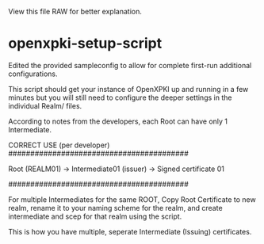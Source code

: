 View this file RAW for better explanation.

# openxpki-setup-script
Edited the provided sampleconfig to allow for complete first-run additional configurations.

This script should get your instance of OpenXPKI up and running in a few minutes but you will still need to configure the deeper settings in the individual
Realm/ files.

According to notes from the developers, each Root can have only 1 Intermediate.

CORRECT USE (per developer)
#########################################

Root (REALM01) -> Intermediate01 (issuer) -> Signed certificate 01

#########################################

For multiple Intermediates for the same ROOT,
Copy Root Certificate to new realm, rename it to your naming scheme for the realm, and create intermediate and scep for that realm using the script.

This is how you have multiple, seperate Intermediate (Issuing) certificates.
